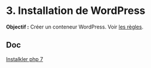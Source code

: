 # 3. Installation de WordPress

**Objectif :** Créer un conteneur WordPress.
Voir [les règles](./../../concepts/regle_du_projet.md).

## Doc 
[Instalkler php 7](https://www.cyberciti.biz/faq/how-to-install-php-7-fpm-on-alpine-linux/)